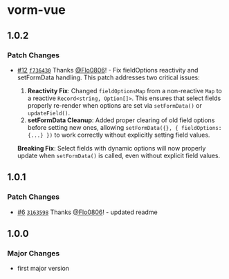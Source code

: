 # vorm-vue

## 1.0.2

### Patch Changes

- [#12](https://github.com/Flo0806/vorm/pull/12) [`f736430`](https://github.com/Flo0806/vorm/commit/f7364302490b56ab9cf834fb51056da5d8cdf22b) Thanks [@Flo0806](https://github.com/Flo0806)! - Fix fieldOptions reactivity and setFormData handling. This patch addresses two critical issues:
  1. **Reactivity Fix**: Changed `fieldOptionsMap` from a non-reactive `Map` to a reactive `Record<string, Option[]>`. This ensures that select fields properly re-render when options are set via `setFormData()` or `updateField()`.
  2. **setFormData Cleanup**: Added proper clearing of old field options before setting new ones, allowing `setFormData({}, { fieldOptions: {...} })` to work correctly without explicitly setting field values.

  **Breaking Fix**: Select fields with dynamic options will now properly update when `setFormData()` is called, even without explicit field values.

## 1.0.1

### Patch Changes

- [#6](https://github.com/Flo0806/vorm/pull/6) [`3163598`](https://github.com/Flo0806/vorm/commit/31635984bdb61c74686c840f288c0c075a65afe0) Thanks [@Flo0806](https://github.com/Flo0806)! - updated readme

## 1.0.0

### Major Changes

- first major version
